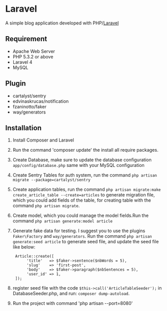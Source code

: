 Laravel
===

A simple blog application developed with PHP/[Laravel](http://laravel.com)

## Requirement

* Apache Web Server
* PHP 5.3.2 or above
* Laravel 4
* MySQL

## Plugin
* cartalyst/sentry
* edvinaskrucas/notification
* fzaninotto/faker
* way/generators

## Installation
1. Install Composer and Laravel
2. Run the command 'composer update' the install all require packages.
3. Create Database, make sure to update the database configuration  `app/config/database.php` same with your MySQL configuration
4. Create Sentry Tables for auth system, run the command `php artisan migrate --package=cartalyst/sentry`
5. Create application tables, run the command `php artisan migrate:make create_article_table --create=articles` to generate migration file, which you could add fields of the table, for creating table with the command `php artisan migrate`.
6. Create model, which you could manage the model fields.Run the command `php artisan generate:model article`
7. Generate fake data for testing. I suggest you to use the plugins `Faker\Factory` and `way/generators`. Run the command `php artisan generate:seed article` to generate seed file, and update the seed file like below:
	
		Article::create([   
		     'title'   => $faker->sentence($nbWords = 5),  
		     'slug'    => 'first-post',   
		     'body'    => $faker->paragraph($nbSentences = 5),   
		     'user_id' => 1,
		]);

8. register seed file with the code `$this->call('ArticleTableSeeder');` in DatabaseSeeder.php, and run: `composer dump-autoload`.
9. Run the project with command 'php artisan --port=8080'


